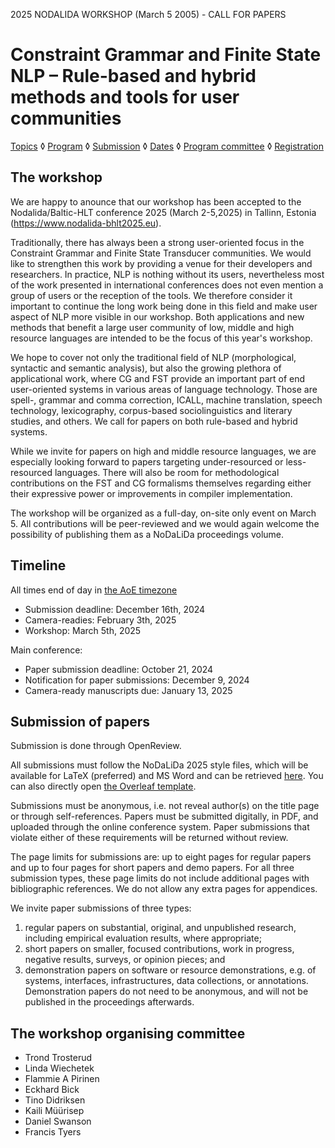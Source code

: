 2025 NODALIDA WORKSHOP (March 5 2005) - CALL FOR PAPERS

Constraint Grammar and Finite State NLP – Rule-based and hybrid methods and tools for user communities
=========

[Topics](topics.md) ◊ [Program](program.md) ◊ [Submission](submission.md) ◊ [Dates](dates.md) ◊ [Program committee](programcommittee.md) ◊ [Registration](registration.md)

## The workshop


We are happy to anounce that our workshop has been accepted to the Nodalida/Baltic-HLT conference 2025 (March 2-5,2025) in Tallinn, Estonia (https://www.nodalida-bhlt2025.eu).

Traditionally, there has always been a strong user-oriented focus in the Constraint Grammar and Finite State Transducer communities. We would like to strengthen this work by providing a venue for their developers and researchers. In practice, NLP is nothing without its users, nevertheless most of the work presented in international conferences does not even mention a group of users or the reception of the tools. We therefore consider it important to continue the long work being done in this field and make user aspect of NLP more visible in our workshop. Both applications and new methods that benefit a large user community of low, middle and high resource languages are intended to be the focus of this year's workshop.

We hope to cover not only the traditional field of NLP (morphological, syntactic and semantic analysis), but also the growing plethora of applicational work, where CG and FST provide an important part of end user-oriented systems in various areas of language technology. Those are spell-, grammar and comma correction, ICALL, machine translation, speech technology, lexicography, corpus-based sociolinguistics and literary studies, and others. We call for papers on both rule-based and hybrid systems.

While we invite for papers on high and middle resource languages, we are especially looking forward to papers targeting under-resourced or less-resourced languages. There will also be room for methodological contributions on the FST and CG formalisms themselves regarding either their expressive power or improvements in compiler implementation.

The workshop will be organized as a full-day, on-site only event on March 5. All contributions will be peer-reviewed and we would again welcome the possibility of publishing them as a NoDaLiDa proceedings volume. 

## Timeline

All times end of day in [the AoE timezone]()

* Submission deadline: December 16th, 2024
* Camera-readies: February 3th, 2025
* Workshop: March 5th, 2025

Main conference:
* Paper submission deadline: October 21, 2024
* Notification for paper submissions: December 9, 2024
* Camera-ready manuscripts due: January 13, 2025

## Submission of papers

Submission is done through OpenReview. 

All submissions must follow the NoDaLiDa 2025 style files, which will be available for LaTeX (preferred) and MS Word and can be retrieved [here](https://drive.google.com/file/d/1VuzuZ-KwJ5zOV7RPsbuje7hRMSN1EfwC/view). 
You can also directly open [the Overleaf template](https://www.overleaf.com/latex/templates/instructions-for-nodalida-baltic-hlt-2025-submissions/vntbxsmmzyqj).

Submissions must be anonymous, i.e. not reveal author(s) on the title page or through self-references. Papers must be submitted digitally, in PDF, and uploaded through the online conference system. Paper submissions that violate either of these requirements will be returned without review.

The page limits for submissions are: up to eight pages for regular papers and up to four pages for short papers and demo papers. For all three submission types, these page limits do not include additional pages with bibliographic references. We do not allow any extra pages for appendices. 


We invite paper submissions of three types: 

1. regular papers on substantial, original, and unpublished research, including empirical evaluation results, where appropriate;
2. short papers on smaller, focused contributions, work in progress, negative results, surveys, or opinion pieces; and 
3. demonstration papers on software or resource demonstrations, e.g. of systems, interfaces, infrastructures, data collections, or annotations. Demonstration papers do not need to be anonymous, and will not be published in the proceedings afterwards. 

## The workshop organising committee

- Trond Trosterud
- Linda Wiechetek
- Flammie A Pirinen
- Eckhard Bick
- Tino Didriksen
- Kaili Müürisep
- Daniel Swanson
- Francis Tyers

